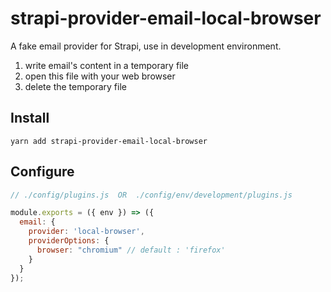 # strapi-provider-email-local-browser

A fake email provider for Strapi, use in development environment.

1. write email's content in a temporary file
2. open this file with your web browser
3. delete the temporary file

## Install

`yarn add strapi-provider-email-local-browser`


## Configure

```js
// ./config/plugins.js  OR  ./config/env/development/plugins.js

module.exports = ({ env }) => ({
  email: {
    provider: 'local-browser',
    providerOptions: {
      browser: "chromium" // default : 'firefox'
    }
  }
});
```